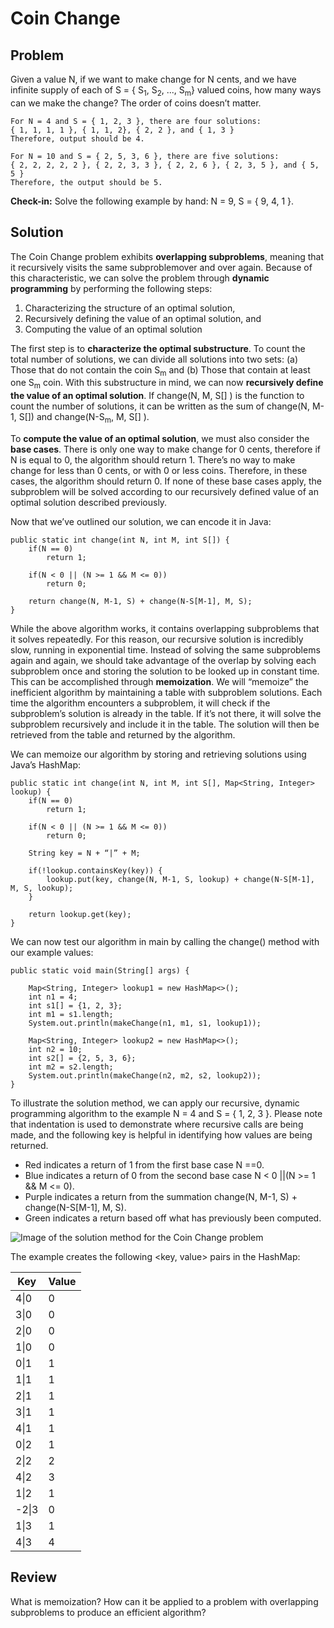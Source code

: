 # Coin Change 

## Problem

Given a value N, if we want to make change for N cents, and we have infinite supply of each of S = { S<sub>1</sub>, S<sub>2</sub>, ..., S<sub>m</sub>} valued coins, how many ways can we make the change? The order of coins doesn’t matter.

    For N = 4 and S = { 1, 2, 3 }, there are four solutions:
    { 1, 1, 1, 1 }, { 1, 1, 2}, { 2, 2 }, and { 1, 3 }
    Therefore, output should be 4.

    For N = 10 and S = { 2, 5, 3, 6 }, there are five solutions:
    { 2, 2, 2, 2, 2 }, { 2, 2, 3, 3 }, { 2, 2, 6 }, { 2, 3, 5 }, and { 5, 5 }
    Therefore, the output should be 5.

**Check-in:** Solve the following example by hand: N = 9, S = { 9, 4, 1 }.



## Solution

The Coin Change problem exhibits **overlapping subproblems**, meaning that it recursively visits the same subproblemover and over again. Because of this characteristic, we can solve the problem through **dynamic programming** by performing the following steps:

1. Characterizing the structure of an optimal solution,
2. Recursively defining the value of an optimal solution, and
3. Computing the value of an optimal solution

The first step is to **characterize the optimal substructure**. To count the total number of solutions, we can divide all solutions into two sets: (a) Those that do not contain the coin S<sub>m</sub> and (b) Those that contain at least one S<sub>m</sub> coin. With this substructure in mind, we can now **recursively define the value of an optimal solution**. If change(N, M, S[] ) is the function to count the number of solutions, it can be written as the sum of change(N, M-1, S[]) and change(N-S<sub>m</sub>, M, S[] ). 

To **compute the value of an optimal solution**, we must also consider the **base cases**. There is only one way to make change for 0 cents, therefore if N is equal to 0, the algorithm should return 1. There’s no way to make change for less than 0 cents, or with 0 or less coins. Therefore, in these cases, the algorithm should return 0. If none of these base cases apply, the subproblem will be solved according to our recursively defined value of an optimal solution described previously.

Now that we’ve outlined our solution, we can encode it in Java:

```
public static int change(int N, int M, int S[]) {
    if(N == 0)
        return 1; 
        
    if(N < 0 || (N >= 1 && M <= 0))
        return 0;
        
    return change(N, M-1, S) + change(N-S[M-1], M, S);
}
```

While the above algorithm works, it contains overlapping subproblems that it solves repeatedly. For this reason, our recursive solution is incredibly slow, running in exponential time. Instead of solving the same subproblems again and again, we should take advantage of the overlap by solving each subproblem once and storing the solution to be looked up in constant time. This can be accomplished through **memoization**. We will “memoize” the inefficient algorithm by maintaining a table with subproblem 
solutions. Each time the algorithm encounters a subproblem, it will check if the subproblem’s solution is already in the table. If it’s not there, it will solve the subproblem recursively and include it in the table. The solution will then be retrieved from the table and returned by the algorithm. 

We can memoize our algorithm by storing and retrieving solutions using Java’s HashMap:

```
public static int change(int N, int M, int S[], Map<String, Integer> lookup) {
    if(N == 0)
        return 1;
        
    if(N < 0 || (N >= 1 && M <= 0))
        return 0;

    String key = N + “|” + M;
    
    if(!lookup.containsKey(key)) {
        lookup.put(key, change(N, M-1, S, lookup) + change(N-S[M-1], M, S, lookup);
    }
    
    return lookup.get(key);
}
```

We can now test our algorithm in main by calling the change() method with our example values: 

```
public static void main(String[] args) {

    Map<String, Integer> lookup1 = new HashMap<>();
    int n1 = 4;
    int s1[] = {1, 2, 3}; 
    int m1 = s1.length; 
    System.out.println(makeChange(n1, m1, s1, lookup1));
    
    Map<String, Integer> lookup2 = new HashMap<>();
    int n2 = 10;
    int s2[] = {2, 5, 3, 6};
    int m2 = s2.length;
    System.out.println(makeChange(n2, m2, s2, lookup2)); 
}
```

To illustrate the solution method, we can apply our recursive, dynamic programming algorithm to the example N = 4 and S = { 1, 2, 3 }. Please note that indentation is used to demonstrate where recursive calls are being made, and the following key is helpful in identifying how values are being returned. 

- Red indicates a return of 1 from the first base case N ==0. 
- Blue indicates a return of 0 from the second base case N < 0 ||(N >= 1 && M <= 0).
- Purple indicates a return from the summation change(N, M-1, S) + change(N-S[M-1], M, S).
- Green indicates a return based off what has previously been computed.

![Image of the solution method for the Coin Change problem](https://github.com/ewurst/InterviewQuestionGuide/blob/master/Dynamic_Programming/Solution%20Method%20Illustration.PNG)

The example creates the following <key, value> pairs in the HashMap:

Key|Value
---|-----
4\|0 | 0
3\|0 | 0
2\|0 | 0
1\|0 | 0
0\|1 | 1
1\|1 | 1
2\|1 | 1
3\|1 | 1
4\|1 | 1
0\|2 | 1
2\|2 | 2
4\|2 | 3
1\|2 | 1
-2\|3 | 0
1\|3 | 1
4\|3 | 4

## Review

What is memoization? How can it be applied to a problem with overlapping subproblems to produce an efficient algorithm? 
